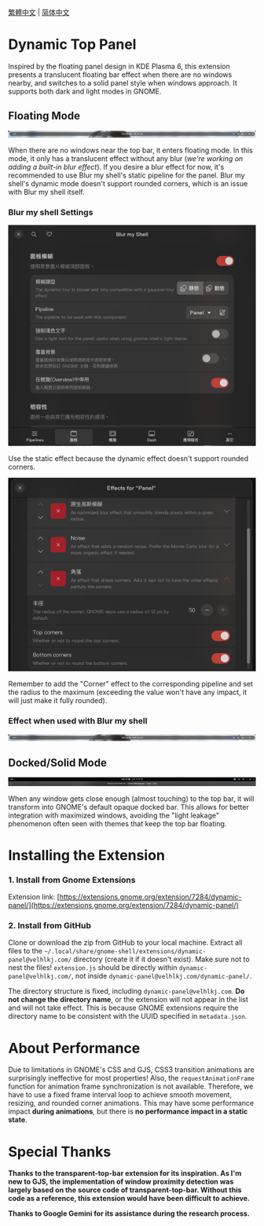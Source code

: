 [繁體中文](README.md) | [简体中文](README-cn.md) 

# Dynamic Top Panel

Inspired by the floating panel design in KDE Plasma 6, this extension presents a translucent floating bar effect when there are no windows nearby, and switches to a solid panel style when windows approach. It supports both dark and light modes in GNOME.

## Floating Mode

![Floating Mode](readme_images/transparent.png)

When there are no windows near the top bar, it enters floating mode. In this mode, it only has a translucent effect without any blur (*we're working on adding a built-in blur effect*). If you desire a blur effect for now, it's recommended to use Blur my shell's static pipeline for the panel. Blur my shell's dynamic mode doesn't support rounded corners, which is an issue with Blur my shell itself.

### Blur my shell Settings

![Blur my shell settings](readme_images/bms_settings1.png)

Use the static effect because the dynamic effect doesn't support rounded corners.

![Blur my shell Pipeline settings](readme_images/bms_settings2.png)

Remember to add the "Corner" effect to the corresponding pipeline and set the radius to the maximum (exceeding the value won't have any impact, it will just make it fully rounded).

### Effect when used with Blur my shell

![Effect when used with Blur my shell](readme_images/blur.png)

## Docked/Solid Mode

![Solid Mode](readme_images/solid.png)

When any window gets close enough (almost touching) to the top bar, it will transform into GNOME's default opaque docked bar. This allows for better integration with maximized windows, avoiding the "light leakage" phenomenon often seen with themes that keep the top bar floating.

# Installing the Extension

### 1. Install from Gnome Extensions

Extension link: [https://extensions.gnome.org/extension/7284/dynamic-panel/](https://extensions.gnome.org/extension/7284/dynamic-panel/)

### 2. Install from GitHub

Clone or download the zip from GitHub to your local machine. Extract all files to the `~/.local/share/gnome-shell/extensions/dynamic-panel@velhlkj.com/` directory (create it if it doesn't exist). Make sure not to nest the files! `extension.js` should be directly within `dynamic-panel@velhlkj.com/`, not inside `dynamic-panel@velhlkj.com/dynamic-panel/`.

The directory structure is fixed, including `dynamic-panel@velhlkj.com`. **Do not change the directory name**, or the extension will not appear in the list and will not take effect. This is because GNOME extensions require the directory name to be consistent with the UUID specified in `metadata.json`.

# About Performance

Due to limitations in GNOME's CSS and GJS, CSS3 transition animations are surprisingly ineffective for most properties! Also, the `requestAnimationFrame` function for animation frame synchronization is not available. Therefore, we have to use a fixed frame interval loop to achieve smooth movement, resizing, and rounded corner animations. This may have some performance impact **during animations**, but there is **no performance impact in a static state**.

# Special Thanks

**Thanks to the transparent-top-bar extension for its inspiration. As I'm new to GJS, the implementation of window proximity detection was largely based on the source code of transparent-top-bar. Without this code as a reference, this extension would have been difficult to achieve.**

**Thanks to Google Gemini for its assistance during the research process.**
